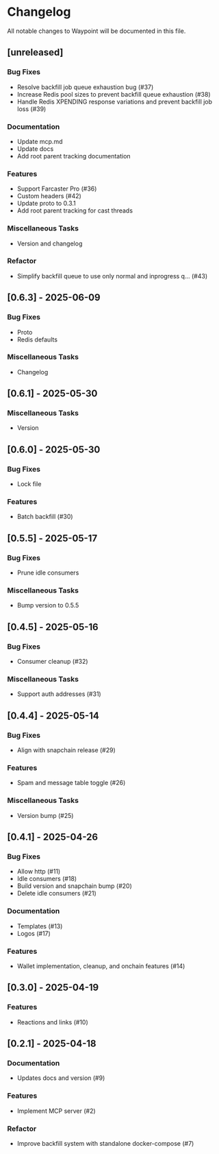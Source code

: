 # Changelog

All notable changes to Waypoint will be documented in this file.

## [unreleased]

### Bug Fixes

- Resolve backfill job queue exhaustion bug (#37)
- Increase Redis pool sizes to prevent backfill queue exhaustion (#38)
- Handle Redis XPENDING response variations and prevent backfill job loss (#39)

### Documentation

- Update mcp.md
- Update docs
- Add root parent tracking documentation

### Features

- Support Farcaster Pro (#36)
- Custom headers (#42)
- Update proto to 0.3.1
- Add root parent tracking for cast threads

### Miscellaneous Tasks

- Version and changelog

### Refactor

- Simplify backfill queue to use only normal and inprogress q… (#43)

## [0.6.3] - 2025-06-09

### Bug Fixes

- Proto
- Redis defaults

### Miscellaneous Tasks

- Changelog

## [0.6.1] - 2025-05-30

### Miscellaneous Tasks

- Version

## [0.6.0] - 2025-05-30

### Bug Fixes

- Lock file

### Features

- Batch backfill (#30)

## [0.5.5] - 2025-05-17

### Bug Fixes

- Prune idle consumers

### Miscellaneous Tasks

- Bump version to 0.5.5

## [0.4.5] - 2025-05-16

### Bug Fixes

- Consumer cleanup (#32)

### Miscellaneous Tasks

- Support auth addresses (#31)

## [0.4.4] - 2025-05-14

### Bug Fixes

- Align with snapchain release (#29)

### Features

- Spam and message table toggle (#26)

### Miscellaneous Tasks

- Version bump (#25)

## [0.4.1] - 2025-04-26

### Bug Fixes

- Allow http (#11)
- Idle consumers (#18)
- Build version and snapchain bump (#20)
- Delete idle consumers (#21)

### Documentation

- Templates (#13)
- Logos (#17)

### Features

- Wallet implementation, cleanup, and onchain features (#14)

## [0.3.0] - 2025-04-19

### Features

- Reactions and links (#10)

## [0.2.1] - 2025-04-18

### Documentation

- Updates docs and version (#9)

### Features

- Implement MCP server (#2)

### Refactor

- Improve backfill system with standalone docker-compose (#7)


